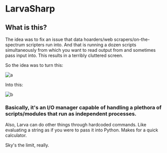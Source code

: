 # LarvaSharp

## What is this?

The idea was to fix an issue that data hoarders/web scrapers/on-the-spectrum scripters run into. And that is running a dozen scripts simultaneously from which you want to read output from and sometimes pass input into. This results in a terribly cluttered screen.

So the idea was to turn this:

![a](https://i.imgur.com/EuM69JF.gif)

Into this:

![b](https://i.imgur.com/upqs7pl.gif)

### Basically, it's an I/O manager capable of handling a plethora of scripts/modules that run as independent processes.

Also, Larva can do other things through hardcoded commands. Like evaluating a string as if you were to pass it into Python. Makes for a quick calculator.

Sky's the limit, really.

